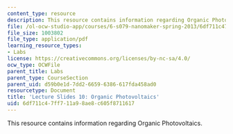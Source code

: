 ```yaml
---
content_type: resource
description: This resource contains information regarding Organic Photovoltaics.
file: /ol-ocw-studio-app/courses/6-s079-nanomaker-spring-2013/6df711c47ff711a98ae8c605f8711617_MIT6_S079S13_slides10.pdf
file_size: 1003802
file_type: application/pdf
learning_resource_types:
- Labs
license: https://creativecommons.org/licenses/by-nc-sa/4.0/
ocw_type: OCWFile
parent_title: Labs
parent_type: CourseSection
parent_uid: d59b0e1d-7dd2-6659-6386-617fda458ad0
resourcetype: Document
title: 'Lecture Slides 10: Organic Photovoltaics'
uid: 6df711c4-7ff7-11a9-8ae8-c605f8711617
---
```

This resource contains information regarding Organic Photovoltaics.